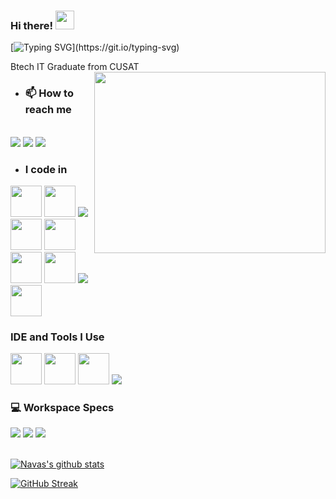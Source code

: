 ### Hi there! <img src="https://raw.githubusercontent.com/MartinHeinz/MartinHeinz/master/wave.gif" width="30px" height="30px"> 
[![Typing SVG](https://readme-typing-svg.herokuapp.com?size=24&width=600&lines=Welcome+To+Navas's+GitHub+Profile!)](https://git.io/typing-svg)

Btech IT Graduate from CUSAT
<img align="right" width="370" height="290" src="https://camo.githubusercontent.com/c1dcb74cc1c1835b1d716f5051499a2814c683c806b15f04b0eba492863703e9/68747470733a2f2f63646e2e6472696262626c652e636f6d2f75736572732f3733303730332f73637265656e73686f74732f363538313234332f6176656e746f2e676966">

-   ### 📫 How to reach me
 <br/>[<img src="https://img.shields.io/badge/LinkedIn-0077B5?style=for-the-badge&logo=linkedin&logoColor=white" />](https://www.linkedin.com/in/muhammed-navas-358815221/)  [<img src="https://img.shields.io/badge/Instagram-E4405F?style=for-the-badge&logo=instagram&logoColor=white"/>](https://www.instagram.com/navas__muhammed/) 
 [<img src="https://img.shields.io/badge/-Hackerrank-2EC866?style=for-the-badge&logo=HackerRank&logoColor=white"/>](https://www.hackerrank.com/navas3444a3)
-  ### I code in
<img height="50" width="50" src="https://img.icons8.com/color/48/null/nextjs.png"/> <img height="50" width="50" src="https://img.icons8.com/offices/80/000000/react.png"/> <img src="https://img.icons8.com/color/48/000000/sass.png"/> <img height="50" width="50" src="https://img.icons8.com/color/344/c-programming.png" /> <img height="50" width="50" src="https://img.icons8.com/color/344/html-5--v1.png" /> <img height="50" width="50" src="https://img.icons8.com/color/344/css3.png" />  <img height="50" width="50" src="https://img.icons8.com/color/344/bootstrap.png" /> <img src="https://img.icons8.com/color/50/000000/python--v1.png"/>
<img height="50" width="50" src="https://img.icons8.com/color/344/javascript--v1.png"/>   

### IDE and Tools I Use
<img height="50" width="50" src="https://img.icons8.com/fluency/344/visual-studio-code-2019.png"/>    <img height="50" width="50" src="https://img.icons8.com/color/344/figma--v1.png"/>  <img height="50" width="50" src="https://img.icons8.com/fluency/344/sublime-text.png"/> <img src="https://img.icons8.com/color/48/000000/pycharm.png"/>

### 💻 Workspace Specs
<img src="https://img.shields.io/badge/NVIDIA-RTX2060-76B900?style=for-the-badge&logo=nvidia&logoColor=white"/>  <img src="https://img.shields.io/badge/Intel%20Core_i5_10300H-0071C5?style=for-the-badge&logo=intel&logoColor=white" /> <img src="https://img.shields.io/badge/Windows-0078D6?style=for-the-badge&logo=windows&logoColor=white)"/><br/> <br/>

[![Navas's github stats](https://github-readme-stats-sigma-five.vercel.app/api?username=Navas-Muhammed&hide=issues,contribs&theme=merko)](https://github.com/NavasMuhammed/github-readme-stats) 

[![GitHub Streak](https://streak-stats.demolab.com?user=Navas-Muhammed&theme=merko)](https://git.io/streak-stats)
